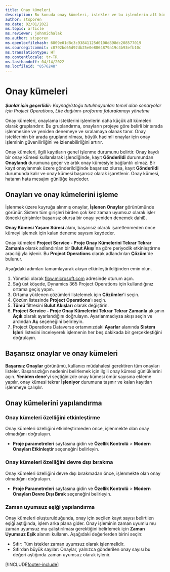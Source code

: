 ```yaml
---
title: Onay kümeleri
description: Bu konuda onay kümeleri, istekler ve bu işlemlerin alt kümeleri ile nasıl çalışılacağı açıklanmaktadır.
author: stsporen
ms.date: 02/01/2022
ms.topic: article
ms.reviewer: johnmichalak
ms.author: stsporen
ms.openlocfilehash: 6809e01d8c3c93841125d0100d898dc208577019
ms.sourcegitcommit: c0792bd65d92db25e0e8864879a19c4b93efb10c
ms.translationtype: HT
ms.contentlocale: tr-TR
ms.lasthandoff: 04/14/2022
ms.locfileid: "8576248"
---
```

# <a name="approval-sets"></a>Onay kümeleri

_**Şunlar için geçerlidir:** Kaynağı/stoğu tutulmayanları temel alan senaryolar için Project Operations, Lite dağıtımı-proforma faturalamayı yönetme_

Onay kümeleri, onaylama isteklerini işlemlerin daha küçük alt kümeleri olarak gruplandırır. Bu gruplandırma, onayların projeye göre belirli bir sırada işlenmesine ve yeniden denemeye ve sıralamaya olanak tanır. Onay isteklerinin bir arada gruplandırılması, büyük hacimli onaylar için onay işleminin güvenilirliğini ve izlenebilirliğini artırır.

Onay kümeleri, ilgili kayıtların genel işlenme durumunu belirtir. Onay kaydı bir onay kümesi kullanılarak işlendiğinde, kayıt **Gönderildi** durumundan **Onaylandı** durumuna geçer ve artık onay kümesiyle bağlantılı olmaz. Bir kayıt onaylanmak üzere gönderildiğinde başarısız olursa, kayıt **Gönderildi** durumunda kalır ve onay kümesi başarısız olarak işaretlenir. Onay kümesi, hatanın hata mesajını günlüğe kaydeder.

## <a name="processing-approvals-and-approval-sets"></a>Onayları ve onay kümelerini işleme
İşlenmek üzere kuyruğa alınmış onaylar, **İşlenen Onaylar** görünümünde görünür. Sistem tüm girişleri birden çok kez zaman uyumsuz olarak işler (önceki girişimler başarısız olursa bir onayı yeniden denemek dahil).

**Onay Kümesi Yaşam Süresi** alanı, başarısız olarak işaretlenmeden önce kümeyi işlemek için kalan deneme sayısını kaydeder.

Onay kümeleri **Project Service - Proje Onay Kümelerini Tekrar Tekrar Zamanla** olarak adlandırılan bir **Bulut Akışı**'na göre periyodik etkinleştirme aracılığıyla işlenir. Bu **Project Operations** olarak adlandırılan **Çözüm**'de bulunur. 

Aşağıdaki adımları tamamlayarak akışın etkinleştirildiğinden emin olun.

1. Yönetici olarak [flow.microsoft.com](https://powerautomate.microsoft.com) adresinde oturum açın.
2. Sağ üst köşede, Dynamics 365 Project Operations için kullandığınız ortama geçiş yapın.
3. Ortama yüklenen çözümleri listelemek için **Çözümler**'i seçin.
4. Çözüm listesinde **Project Operations**'ı seçin.
5. **Tümü** filtresini **Bulut Akışları** olarak değiştirin.
6. **Project Service - Proje Onay Kümelerini Tekrar Tekrar Zamanla** akışının **Açık** olarak ayarlandığını doğrulayın. Ayarlanmadıysa akışı seçin ve ardından **Aç** seçeneğini belirleyin.
7. Project Operations Dataverse ortamınızdaki **Ayarlar** alanında **Sistem İşleri** listesini inceleyerek işlemenin her beş dakikada bir gerçekleştiğini doğrulayın.

## <a name="failed-approvals-and-approval-sets"></a>Başarısız onaylar ve onay kümeleri
**Başarısız Onaylar** görünümü, kullanıcı müdahalesi gerektiren tüm onayları listeler. Başarısızlığın nedenini belirlemek için ilgili onay kümesi günlüklerini açın.
**Yeniden dene**'yi seçtiğinizde onay kümesi ömür sayısına ekleme yapılır, onay kümesi tekrar **İşleniyor** durumuna taşınır ve kalan kayıtları işlenmeye çalışılır.

## <a name="configure-approval-sets"></a>Onay kümelerini yapılandırma

### <a name="enable-the-approval-sets-feature"></a>Onay kümeleri özelliğini etkinleştirme
Onay kümeleri özelliğini etkinleştirmeden önce, işlenmekte olan onay olmadığını doğrulayın.

- **Proje parametreleri** sayfasına gidin ve **Özellik Kontrolü** > **Modern Onayları Etkinleştir** seçeneğini belirleyin.

### <a name="turn-off-the-approval-sets-feature"></a>Onay kümeleri özelliğini devre dışı bırakma
Onay kümeleri özelliğini devre dışı bırakmadan önce, işlenmekte olan onay olmadığını doğrulayın.

- **Proje Parametreleri** sayfasına gidin ve **Özellik Kontrolü** > **Modern Onayları Devre Dışı Bırak** seçeneğini belirleyin.

### <a name="configuring-the-asynchronous-threshold"></a>Zaman uyumsuz eşiği yapılandırma 
Onay kümeleri oluşturulduğunda, onay için seçilen kayıt sayısı belirtilen eşiği aştığında, işlem arka plana gider. Onay işleminin zaman uyumlu mu zaman uyumsuz mu çalıştırılması gerektiğini belirlemek için **Zaman Uyumsuz Eşik** alanını kullanın. Aşağıdaki değerlerden birini seçin:

  - Sıfır: Tüm istekler zaman uyumsuz olarak işlenmelidir. 
  - Sıfırdan büyük sayılar: Onaylar, yalnızca gönderilen onay sayısı bu değeri aştığında zaman uyumsuz olarak işlenir.

[!INCLUDE[footer-include](../includes/footer-banner.md)]
